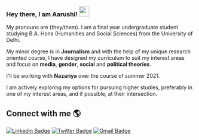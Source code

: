 ### Hey there, I am Aarushi! <img src="https://media.giphy.com/media/hvRJCLFzcasrR4ia7z/giphy.gif" width="27px">

My pronouns are (they/them). I am a final year undergraduate student studying B.A. Hons (Humanities and Social Sciences) from the University of Delhi.

My minor degree is in **Journalism** and with the help of my unique research oriented course, I have designed my curriculum to suit my interest areas and focus on **media**, **gender**, **social** and **political theories**.


I'll be working with **Nazariya** over the course of summer 2021.

I am actively exploring my options for pursuing higher studies, preferably in one of my interest areas, and if possible, at their intersection.

## Connect with me 🌎

[![Linkedin Badge](https://img.shields.io/badge/LinkedIn-0077B5?style=for-the-badge&logo=linkedin&logoColor=white&link=https://www.linkedin.com/in/aarushisrivastava)](https://www.linkedin.com/in/aarushisrivastava)
[![Twitter Badge](https://img.shields.io/badge/Twitter-1DA1F2?style=for-the-badge&logo=twitter&logoColor=white&link=https://twitter.com/errorushii)](https://twitter.com/errorushii)
[![Gmail Badge](https://img.shields.io/badge/Gmail-D14836?style=for-the-badge&logo=gmail&logoColor=white&link=mailto:aarushi.ksrivastava@gmail.com)](mailto:aarushi.ksrivastava@gmail.com)
